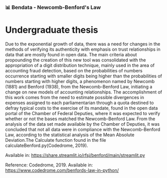### 📊 Bendata - Newcomb-Benford's Law

# Undergraduate thesis

Due to the exponential growth of data, there was a need for changes in the methods of verifying its authenticity with emphasis on trust relationships in data that are mostly found in open data. The main criteria about propounding the creation of this new tool was consolidated with the appropriation of a digit distribution technique, mainly used in the area of accounting fraud detection, based on the probabilities of numbers occurrence starting with smaller digits being higher than the probabilities of numbers starting with higher digits, a phenomenon named by Newcomb (1881) and Benford (1938), from the Newcomb-Benford Law, initiating  a change on new models of accounting relationships. The accomplishment of this work comes from the need to estimate possible divergences in expenses assigned to each parliamentarian through a quota destined to defray typical costs to the exercise of its mandate, found in the open data portal of the Chamber of Federal Deputies, where it was expected to verify whether or not the bases matched the Newcomb-Benford Law. From the analysis of the data set made available by the Chamber of Deputies, it was concluded that not all data were in compliance with the Newcomb-Benford Law, according to the statistical analysis of the Mean Absolute Deviation.The Calculate function found in the file calculateBenford.py(Codedrome, 2019).

Available in: https://share.streamlit.io/rfsj/benford/main/streamlit.py

Reference:
Codedrome, 2019. Available in: https://www.codedrome.com/benfords-law-in-python/
